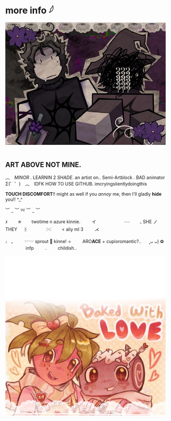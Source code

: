 # more info 𓆪
![image alt](https://github.com/OhMySpawn/OhMySpawn/blob/8f73055483536346ae9b55d51ea63993eb96f152/d11e3fed308b5c3d6a71aa193f7e29c8.jpg) 
⠀


## ART ABOVE NOT MINE. 

︵⠀ _MINOR_ . LEARNIN 2 *SHADE*. 
an artist on.. Semi-Artblock . BAD animator Σ(゜゜)
⠀︵⠀ IDFK HOW TO USE GITHUB. imcryingslientlydoingthis

**TOUCH DISCOMFORT**!! might as well if you *annoy* me, then I'll gladly **hide** you!! ^_^


︶ ⏝ ︶ ୨୧ ︶ ⏝ ︶

    
   ﾒ　 　✯　　 twotime n azure kinnie. 　　  イ
　　　　  𓏏𓏏  　◟  SHE  ノ THEY 　 ᛝ
　　　　𓏵　  　< aliy ml 3 　 　⋌


♩      ₊ 　　   𓎟𓎟          sprout    🌱    kinne! 
      ⟢ 　　   ARO**ACE**   +   cupioromantic?..⠀   ⠀˳ᴗ ᴗ)
 ✿  　　  　　       infp  　　   . 　　   childish.. 


![image alt](https://github.com/OhMySpawn/READ.ME/blob/303066db65d1cd9d66cb62aa8751b98b402b8048/Untitled84_20250419075055.png) 
